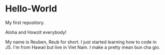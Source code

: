 # Hello-World
My first repository.

Aloha and Howzit everybody!

My name is Reuben, Reub for short. I just started learning how to code in JS. I'm from Hawaii but live in Viet Nam. I make a pretty mean bun cha gio. 

